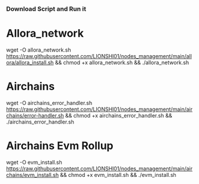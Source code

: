 ### Download Script and Run it

# Allora_network

wget -O allora_network.sh https://raw.githubusercontent.com/LIONSHI01/nodes_management/main/allora/allora_install.sh && chmod +x allora_network.sh && ./allora_network.sh

# Airchains

wget -O airchains_error_handler.sh https://raw.githubusercontent.com/LIONSHI01/nodes_management/main/airchains/error-handler.sh && chmod +x airchains_error_handler.sh && ./airchains_error_handler.sh

# Airchains Evm Rollup

wget -O evm_install.sh https://raw.githubusercontent.com/LIONSHI01/nodes_management/main/airchains/evm_install.sh && chmod +x evm_install.sh && ./evm_install.sh
